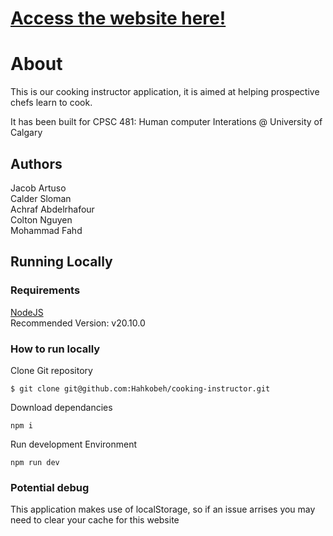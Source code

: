 # [Access the website here!](https://cooking-instructor.vercel.app/)

# About

This is our cooking instructor application, it is aimed at helping prospective chefs learn to cook.

It has been built for CPSC 481: Human computer Interations @ University of Calgary

## Authors

Jacob Artuso\
Calder Sloman\
Achraf Abdelrhafour\
Colton Nguyen\
Mohammad Fahd

## Running Locally

### Requirements

[NodeJS](https://nodejs.org/en)\
Recommended Version: v20.10.0

### How to run locally

Clone Git repository

```
$ git clone git@github.com:Hahkobeh/cooking-instructor.git
```

Download dependancies

```
npm i
```

Run development Environment

```
npm run dev
```

### Potential debug

This application makes use of localStorage, so if an issue arrises you may need to clear your cache for this website
